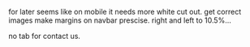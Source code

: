 for later
seems like on mobile it needs more white cut out.
get correct images
make margins on navbar prescise. right and left to 10.5%...


no tab for contact us. 